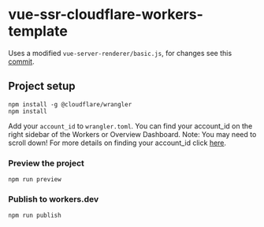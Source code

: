 # vue-ssr-cloudflare-workers-template

Uses a modified `vue-server-renderer/basic.js`, for changes see this [commit](https://github.com/dmcnmr/vue/commit/2a461f7ccd12fe0ee301a8123c6731e5e7ade3fa).

## Project setup

```
npm install -g @cloudflare/wrangler
npm install
```

Add your `account_id` to `wrangler.toml`. You can find your account_id on the
right sidebar of the Workers or Overview Dashboard. Note: You may need to scroll
down! For more details on finding your account_id click [here](https://developers.cloudflare.com/workers/quickstart/#account-id-and-zone-id).

### Preview the project

```
npm run preview
```

### Publish to workers.dev

```
npm run publish
```
